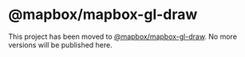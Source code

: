 # @mapbox/mapbox-gl-draw

This project has been moved to [@mapbox/mapbox-gl-draw](https://www.npmjs.com/package/@mapbox/mapbox-gl-draw). No more versions will be published here.
